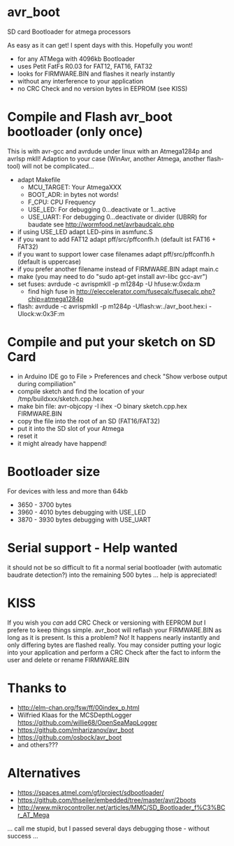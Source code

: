 avr_boot
========

SD card Bootloader for atmega processors

As easy as it can get! I spent days with this. Hopefully you wont!

- for any ATMega with 4096kb Bootloader
- uses Petit FatFs R0.03 for FAT12, FAT16, FAT32
- looks for FIRMWARE.BIN and flashes it nearly instantly
- without any interference to your application
- no CRC Check and no version bytes in EEPROM (see KISS)

# Compile and Flash avr_boot bootloader (only once)

This is with avr-gcc and avrdude under linux with an Atmega1284p and avrIsp mkII! Adaption to your case (WinAvr, another Atmega, another flash-tool) will not be complicated...

- adapt Makefile
  - MCU_TARGET: Your AtmegaXXX
  - BOOT_ADR: in bytes not words!
  - F_CPU:  CPU Frequency
  - USE_LED: For debugging 0...deactivate or 1...active
  - USE_UART: For debugging 0...deactivate or divider (UBRR) for baudate see http://wormfood.net/avrbaudcalc.php
- if using USE_LED adapt LED-pins in asmfunc.S
- if you want to add FAT12 adapt pff/src/pffconfh.h (default ist FAT16 + FAT32)
- if you want to support lower case filenames adapt pff/src/pffconfh.h (default is uppercase)
- if you prefer another filename instead of FIRMWARE.BIN adapt main.c 
- make (you may need to do "sudo apt-get install avr-libc gcc-avr")
- set fuses: avrdude -c avrispmkII -p m1284p -U hfuse:w:0xda:m
  - find high fuse in http://eleccelerator.com/fusecalc/fusecalc.php?chip=atmega1284p
- flash: avrdude -c avrispmkII -p m1284p -Uflash:w:./avr_boot.hex:i -Ulock:w:0x3F:m 

# Compile and put your sketch on SD Card 

- in Arduino IDE go to File > Preferences and check "Show verbose output during compiliation"
- compile sketch and find the location of your /tmp/buildxxx/sketch.cpp.hex
- make bin file: avr-objcopy -I ihex -O binary sketch.cpp.hex FIRMWARE.BIN
- copy the file into the root of an SD (FAT16/FAT32)
- put it into the SD slot of your Atmega
- reset it
- it might already have happend!

# Bootloader size
For devices with less and more than 64kb
 - 3650 - 3700 bytes
 - 3960 - 4010 bytes debugging with USE_LED
 - 3870 - 3930 bytes debugging with USE_UART

# Serial support - Help wanted
it should not be so difficult to fit a normal serial bootloader (with automatic baudrate detection?) into the remaining 500 bytes ... help is appreciated!

# KISS
If you wish you *can* add CRC Check or versioning with EEPROM *but* I prefere to keep things simple. avr_boot will reflash your FIRMWARE.BIN as long as it is present.
Is this a problem? No! It happens nearly instantly and only differing bytes are flashed really.
You may consider putting your logic into your application and perform a CRC Check after the fact to inform the user and delete or rename FIRMWARE.BIN

# Thanks to
- http://elm-chan.org/fsw/ff/00index_p.html
- Wilfried Klaas for the MCSDepthLogger https://github.com/willie68/OpenSeaMapLogger
- https://github.com/mharizanov/avr_boot
- https://github.com/osbock/avr_boot
- and others???

# Alternatives

- https://spaces.atmel.com/gf/project/sdbootloader/
- https://github.com/thseiler/embedded/tree/master/avr/2boots
- http://www.mikrocontroller.net/articles/MMC/SD_Bootloader_f%C3%BCr_AT_Mega

... call me stupid, but I passed several days debugging those - without success ...
